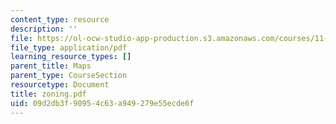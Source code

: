 ```yaml
---
content_type: resource
description: ''
file: https://ol-ocw-studio-app-production.s3.amazonaws.com/courses/11-332j-urban-design-fall-2003/09d2db3f90954c63a949279e55ecde6f_zoning.pdf
file_type: application/pdf
learning_resource_types: []
parent_title: Maps
parent_type: CourseSection
resourcetype: Document
title: zoning.pdf
uid: 09d2db3f-9095-4c63-a949-279e55ecde6f
---
```

